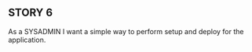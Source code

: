 STORY 6
-------

As a SYSADMIN I want a simple way to perform setup and deploy for the application.
